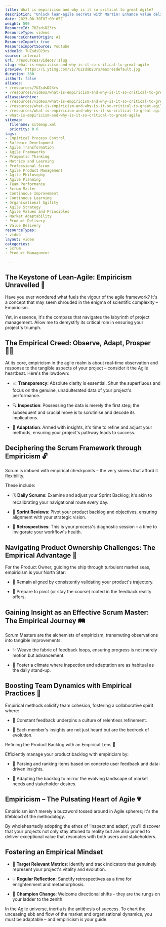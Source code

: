 ```yaml
---
title: What is empiricism and why is it so critical to great Agile?
description: "Unlock lean-agile secrets with Martin! Enhance value delivery and team dynamics in fast-paced projects. Dive in for expert insights! \U0001F680 #Agile #Scrum"
date: 2023-08-30T07:00:05Z
weight: 590
ResourceId: 7UZsdsD23rs
ResourceType: videos
ResourceContentOrigin: AI
ResourceImport: true
ResourceImportSource: Youtube
videoId: 7UZsdsD23rs
source: internal
url: /resources/videos/:slug
slug: what-is-empiricism-and-why-is-it-so-critical-to-great-agile
preview: https://i.ytimg.com/vi/7UZsdsD23rs/maxresdefault.jpg
duration: 330
isShort: false
aliases:
- /resources/7UZsdsD23rs
- /resources/videos/what-is-empiricism-and-why-is-it-so-critical-to-great-agile
aliasesArchive:
- /resources/videos/what-is-empiricism-and-why-is-it-so-critical-to-great-agile
- /resources/what-is-empiricism-and-why-is-it-so-critical-to-great-agile-2
- /resources/what-is-empiricism-and-why-is-it-so-critical-to-great-agile
- what-is-empiricism-and-why-is-it-so-critical-to-great-agile
sitemap:
  filename: sitemap.xml
  priority: 0.6
tags:
- Empirical Process Control
- Software Development
- Agile Transformation
- Agile Frameworks
- Pragmatic Thinking
- Metrics and Learning
- Professional Scrum
- Agile Product Management
- Agile Philosophy
- Agile Planning
- Team Performance
- Scrum Master
- Continuous Improvement
- Continuous Learning
- Organisational Agility
- Agile Strategy
- Agile Values and Principles
- Market Adaptability
- Product Delivery
- Value Delivery
resourceTypes:
- video
layout: video
categories:
- Scrum
- Product Management

---
```

## The Keystone of Lean-Agile: Empiricism Unravelled 🧬 

Have you ever wondered what fuels the vigour of the agile framework? It's a concept that may seem shrouded in the enigma of scientific complexity – Empiricism.  

Yet, in essence, it's the compass that navigates the labyrinth of project management. Allow me to demystify its critical role in ensuring your project's triumph. 

## The Empirical Creed: Observe, Adapt, Prosper **🕵️‍♂️** 

At its core, empiricism in the agile realm is about real-time observation and response to the tangible aspects of your project – consider it the Agile heartbeat. Here's the lowdown: 

- 📈 **Transparency**: Absolute clarity is essential. Shun the superfluous and focus on the genuine, unadulterated data of your project's performance. 

- 🔍 **Inspection**: Possessing the data is merely the first step; the subsequent and crucial move is to scrutinise and decode its implications. 

- 🔄 **Adaptation**: Armed with insights, it's time to refine and adjust your methods, ensuring your project's pathway leads to success. 

## Deciphering the Scrum Framework through Empiricism 🔓 

Scrum is imbued with empirical checkpoints – the very sinews that afford it flexibility.  

These include: 

- 🗓️ **Daily Scrums**: Examine and adjust your Sprint Backlog; it's akin to recalibrating your navigational route every day. 

- 🎯 **Sprint Reviews**: Pivot your product backlog and objectives, ensuring alignment with your strategic vision. 

- 🔄 **Retrospectives**: This is your process's diagnostic session – a time to invigorate your workflow's health. 

## Navigating Product Ownership Challenges: The Empirical Advantage 🔎 

For the Product Owner, guiding the ship through turbulent market seas, empiricism is your North Star: 

- 🧭 Remain aligned by consistently validating your product's trajectory. 

- 🚀 Prepare to pivot (or stay the course) rooted in the feedback reality offers. 

## Gaining Insight as an Effective Scrum Master: The Empirical Journey 🛤️ 

Scrum Masters are the alchemists of empiricism, transmuting observations into tangible improvements: 

- ✨ Weave the fabric of feedback loops, ensuring progress is not merely motion but advancement. 

- 🌿 Foster a climate where inspection and adaptation are as habitual as the daily stand-up. 

## Boosting Team Dynamics with Empirical Practices **🤝** 

Empirical methods solidify team cohesion, fostering a collaborative spirit where: 

- 🔄 Constant feedback underpins a culture of relentless refinement. 

- 👥 Each member's insights are not just heard but are the bedrock of evolution. 

Refining the Product Backlog with an Empirical Lens 📜 

Efficiently manage your product backlog with empiricism by: 

- 🎲 Parsing and ranking items based on concrete user feedback and data-driven insights. 

- 🔧 Adapting the backlog to mirror the evolving landscape of market needs and stakeholder desires. 

## Empiricism – The Pulsating Heart of Agile 💗 

Empiricism isn't merely a buzzword tossed around in Agile spheres; it's the lifeblood of the methodology. 

By wholeheartedly adopting the ethos of 'inspect and adapt', you'll discover that your projects not only stay attuned to reality but are also primed to deliver exceptional value that resonates with both users and stakeholders. 

## Fostering an Empirical Mindset 

- 📏 **Target Relevant Metrics**: Identify and track indicators that genuinely represent your project's vitality and evolution. 

- 💡 **Regular Reflection**: Sanctify retrospectives as a time for enlightenment and metamorphosis. 

- 🔄 **Champion Change**: Welcome directional shifts – they are the rungs on your ladder to the zenith. 

In the Agile universe, inertia is the antithesis of success. To chart the unceasing ebb and flow of the market and organisational dynamics, you must be adaptable – and empiricism is your guide.
